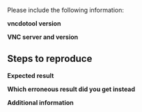 Please include the following information:

**vncdotool version**

**VNC server and version**

**Steps to reproduce**
-

**Expected result**

**Which erroneous result did you get instead**

**Additional information**
